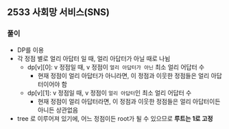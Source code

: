 ## 2533 사회망 서비스(SNS)

### 풀이
- DP를 이용
- 각 정점 별로 얼리 아답터 일 때, 얼리 아답터가 아닐 때로 나뉨
    - dp[v][0]: v 정점일 때, v 정점이 `얼리 아답터가 아닌` 최소 얼리 어답터 수
        - 현재 정점이 얼리 아답터가 아니라면, 이 정점과 이웃한 정점들은 얼리 아답터이어야 함
    - dp[v][1]: v 정점일 때, v 정점이 `얼리 아답터`인 최소 얼리 어답터 수
        - 현재 정점이 얼리 아답터라면, 이 정점과 이웃한 정점들은 얼리 아답터이든 아니든 상관없음
- tree 로 이루어져 있기에, 어느 정점이든 root가 될 수 있으므로 **루트는 1로 고정**